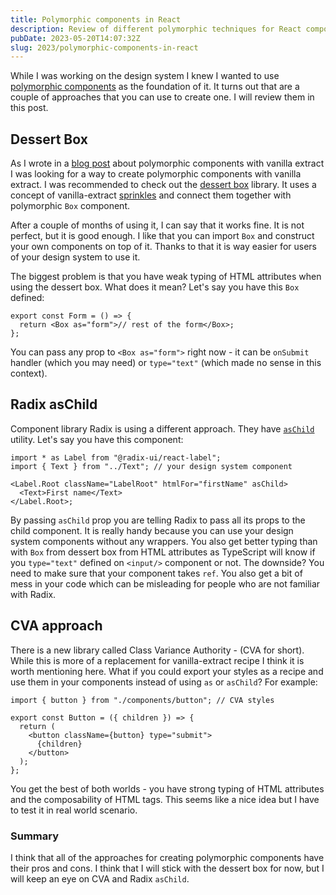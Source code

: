 ```yaml
---
title: Polymorphic components in React
description: Review of different polymorphic techniques for React components
pubDate: 2023-05-20T14:07:32Z
slug: 2023/polymorphic-components-in-react
---
```


While I was working on the design system I knew I wanted to use [polymorphic components](https://react-typescript-cheatsheet.netlify.app/docs/advanced/patterns_by_usecase/#polymorphic-components-eg-with-as-props) as the foundation of it. It turns out that are a couple of approaches that you can use to create one. I will review them in this post.

## Dessert Box

As I wrote in a [blog post](https://krzysztofzuraw.com/blog/2023/polymorphic-react-component-with-vanilla-extract/) about polymorphic components with vanilla extract I was looking for a way to create polymorphic components with vanilla extract. I was recommended to check out the [dessert box](https://github.com/TheMightyPenguin/dessert-box) library. It uses a concept of vanilla-extract [sprinkles](https://vanilla-extract.style/documentation/packages/sprinkles/) and connect them together with polymorphic `Box` component.

After a couple of months of using it, I can say that it works fine. It is not perfect, but it is good enough. I like that you can import `Box` and construct your own components on top of it. Thanks to that it is way easier for users of your design system to use it.

The biggest problem is that you have weak typing of HTML attributes when using the dessert box. What does it mean? Let's say you have this `Box` defined:

```tsx
export const Form = () => {
  return <Box as="form">// rest of the form</Box>;
};
```

You can pass any prop to `<Box as="form">` right now - it can be `onSubmit` handler (which you may need) or `type="text"` (which made no sense in this context).

## Radix asChild

Component library Radix is using a different approach. They have [`asChild`](https://www.radix-ui.com/docs/primitives/utilities/slot) utility. Let's say you have this component:

```tsx
import * as Label from "@radix-ui/react-label";
import { Text } from "../Text"; // your design system component

<Label.Root className="LabelRoot" htmlFor="firstName" asChild>
  <Text>First name</Text>
</Label.Root>;
```

By passing `asChild` prop you are telling Radix to pass all its props to the child component. It is really handy because you can use your design system components without any wrappers. You also get better typing than with `Box` from dessert box from HTML attributes as TypeScript will know if you `type="text"` defined on `<input/>` component or not. The downside? You need to make sure that your component takes `ref`. You also get a bit of mess in your code which can be misleading for people who are not familiar with Radix.

## CVA approach

There is a new library called Class Variance Authority - (CVA for short). While this is more of a replacement for vanilla-extract recipe I think it is worth mentioning here. What if you could export your styles as a recipe and use them in your components instead of using `as` or `asChild`? For example:

```tsx
import { button } from "./components/button"; // CVA styles

export const Button = ({ children }) => {
  return (
    <button className={button} type="submit">
      {children}
    </button>
  );
};
```

You get the best of both worlds - you have strong typing of HTML attributes and the composability of HTML tags. This seems like a nice idea but I have to test it in real world scenario.

### Summary

I think that all of the approaches for creating polymorphic components have their pros and cons. I think that I will stick with the dessert box for now, but I will keep an eye on CVA and Radix `asChild`.

